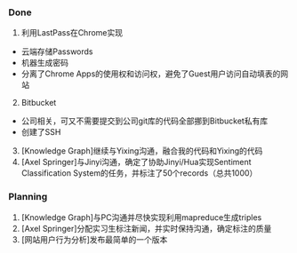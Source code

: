 ### Done
1. 利用LastPass在Chrome实现
  * 云端存储Passwords
  * 机器生成密码
  * 分离了Chrome Apps的使用权和访问权，避免了Guest用户访问自动填表的网站
2. Bitbucket
  * 公司相关，可又不需要提交到公司git库的代码全部挪到Bitbucket私有库
  * 创建了SSH
3. [Knowledge Graph]继续与Yixing沟通，融合我的代码和Yixing的代码
4. [Axel Springer]与Jinyi沟通，确定了协助Jinyi/Hua实现Sentiment Classification System的任务，并标注了50个records（总共1000）

### Planning
1. [Knowledge Graph]与PC沟通并尽快实现利用mapreduce生成triples
2. [Axel Springer]分配实习生标注新闻，并实时保持沟通，确定标注的质量
3. [网站用户行为分析]发布最简单的一个版本
